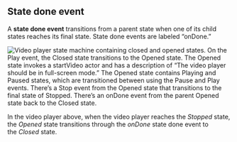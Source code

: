 ## State done event

A **state done event** transitions from a parent state when one of its child states reaches its final state. State done events are labeled “onDone.”

![Video player state machine containing closed and opened states. On the Play event, the Closed state transitions to the Opened state. The Opened state invokes a startVideo actor and has a description of “The video player should be in full-screen mode.” The Opened state contains Playing and Paused states, which are transitioned between using the Pause and Play events. There’s a Stop event from the Opened state that transitions to the final state of Stopped. There’s an onDone event from the parent Opened state back to the Closed state.](state-done-event-2022-10-24-small.png)

In the video player above, when the video player reaches the *Stopped* state, the *Opened* state transitions through the *onDone* state done event to the *Closed* state.
